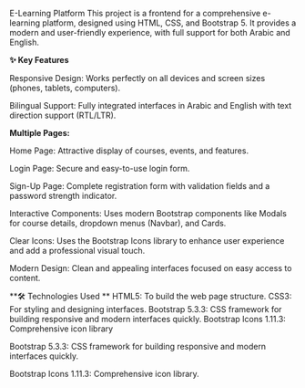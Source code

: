 E-Learning Platform
This project is a frontend for a comprehensive e-learning platform, designed using HTML, CSS, and Bootstrap 5. It provides a modern and user-friendly experience, with full support for both Arabic and English.

**✨ Key Features**

Responsive Design: Works perfectly on all devices and screen sizes (phones, tablets, computers).

Bilingual Support: Fully integrated interfaces in Arabic and English with text direction support (RTL/LTR).

**Multiple Pages:**

Home Page: Attractive display of courses, events, and features.

Login Page: Secure and easy-to-use login form.

Sign-Up Page: Complete registration form with validation fields and a password strength indicator.

Interactive Components: Uses modern Bootstrap components like Modals for course details, dropdown menus (Navbar), and Cards.

Clear Icons: Uses the Bootstrap Icons library to enhance user experience and add a professional visual touch.

Modern Design: Clean and appealing interfaces focused on easy access to content.


**🛠️ Technologies Used
**
HTML5: To build the web page structure.
CSS3: For styling and designing interfaces.
Bootstrap 5.3.3: CSS framework for building responsive and modern interfaces quickly.
Bootstrap Icons 1.11.3: Comprehensive icon library

Bootstrap 5.3.3: CSS framework for building responsive and modern interfaces quickly.

Bootstrap Icons 1.11.3: Comprehensive icon library.
